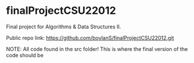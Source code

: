 # finalProjectCSU22012
Final project for Algorithms &amp; Data Structures II.

Public repo link:
https://github.com/boylanS/finalProjectCSU22012.git 

NOTE: All code found in the src folder! This is where the final version of the code should be
